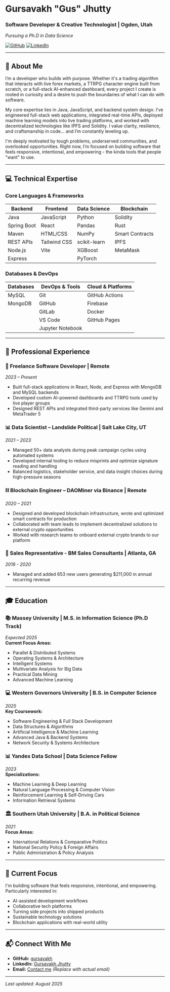 # Gursavakh "Gus" Jhutty
### Software Developer & Creative Technologist | Ogden, Utah  
*Pursuing a Ph.D in Data Science*

[![GitHub](https://img.shields.io/badge/GitHub-Profile-blue?style=for-the-badge&logo=github)](https://github.com/gursavakh) 
[![LinkedIn](https://img.shields.io/badge/LinkedIn-Connect-blue?style=for-the-badge&logo=linkedin)](https://linkedin.com/in/gursavakhjhutty)

---

## 🚀 About Me
I’m a developer who builds with purpose. Whether it's a trading algorithm that interacts with live forex markets, a TTRPG character engine built from scratch, or a full-stack AI-enhanced dashboard, every project I create is rooted in curiosity and a desire to push the boundaries of what I can do with software.

My core expertise lies in Java, JavaScript, and backend system design. I’ve engineered full-stack web applications, integrated real-time APIs, deployed machine learning models into live trading platforms, and worked with decentralized technologies like IPFS and Solidity. I value clarity, resilience, and craftsmanship in code... and I’m constantly leveling up.

I'm deeply motivated by tough problems, underserved communities, and overlooked opportunities. Right now, I’m focused on building software that feels responsive, intentional, and empowering - the kinda tools that people "want" to use.

---

## 💻 Technical Expertise

### Core Languages & Frameworks
| **Backend** | **Frontend** | **Data Science** | **Blockchain** |
|-------------|--------------|------------------|----------------|
| Java | JavaScript | Python | Solidity |
| Spring Boot | React | Pandas | Rust |
| Maven | HTML/CSS | NumPy | Smart Contracts |
| REST APIs | Tailwind CSS | scikit-learn | IPFS |
| Node.js | Vite | XGBoost | MetaMask |
| Express | | PyTorch | |

### Databases & DevOps
| **Databases** | **DevOps & Tools** | **Cloud & Platforms** |
|---------------|-------------------|-----------------------|
| MySQL | Git | GitHub Actions |
| MongoDB | GitHub | Firebase |
| | GitLab | Docker |
| | VS Code | GitHub Pages |
| | Jupyter Notebook | |

---

## 💼 Professional Experience

### 🚀 Freelance Software Developer | Remote  
*2023 – Present*  
- Built full-stack applications in React, Node, and Express with MongoDB and MySQL backends
- Developed custom AI-powered dashboards and TTRPG tools used by live player groups
- Designed REST APIs and integrated third-party services like Gemini and MetaTrader 5

### 📊 Data Scientist – Landslide Political | Salt Lake City, UT  
*2021 – 2023*  
- Managed 50+ data analysts during peak campaign cycles using automated systems
- Developed internal tooling to reduce misprints and optimize signature reading and handling
- Balanced logistics, stakeholder service, and data insight choices during high-pressure seasons

### ⛓️ Blockchain Engineer – DAOMiner via Binance | Remote  
*2020 – 2021*  
- Designed and developed blockchain infrastructure, wrote and optimized smart contracts for production
- Collaborated with team leads to implement decentralized solutions to external crypto opportunities
- Worked with research teams to onboard external crypto brands to our platform

### 💼 Sales Representative - BM Sales Consultants | Atlanta, GA  
*2019 - 2020*  
- Managed and added 653 new users generating $211,000 in annual recurring revenue

---

## 🎓 Education

### 📚 Massey University | M.S. in Information Science (Ph.D Track)  
*Expected 2025*  
**Current Focus Areas:**  
- Parallel & Distributed Systems
- Operating Systems & Architecture
- Intelligent Systems
- Multivariate Analysis for Big Data
- Practical Data Mining
- Advanced Machine Learning

### 💻 Western Governors University | B.S. in Computer Science  
*2025*  
**Key Coursework:**  
- Software Engineering & Full Stack Development
- Data Structures & Algorithms
- Artificial Intelligence & Machine Learning
- Advanced Java & Backend Systems
- Network Security & Systems Architecture

### 📊 Yandex Data School | Data Science Fellow  
*2023*  
**Specializations:**  
- Machine Learning & Deep Learning
- Natural Language Processing & Computer Vision
- Reinforcement Learning & Self-Driving Cars
- Information Retrieval Systems

### 🏛️ Southern Utah University | B.A. in Political Science  
*2021*  
**Focus Areas:**  
- International Relations & Comparative Politics
- National Security Policy & Foreign Affairs
- Public Administration & Policy Analysis

---

## 🌟 Current Focus
I'm building software that feels responsive, intentional, and empowering. Particularly interested in:
- AI-assisted development workflows
- Collaborative tech platforms
- Turning side projects into shipped products
- Sustainable technology solutions
- Blockchain applications with real-world utility

---

## 📬 Connect With Me
- **GitHub:** [gursavakh](https://github.com/gursavakh)
- **LinkedIn:** [Gursavakh Jhutty](https://linkedin.com/in/gursavakhjhutty)
- **Email:** [Contact me](mailto:gursavakh@example.com) *(Replace with actual email)*

---

*Last updated: August 2025*
